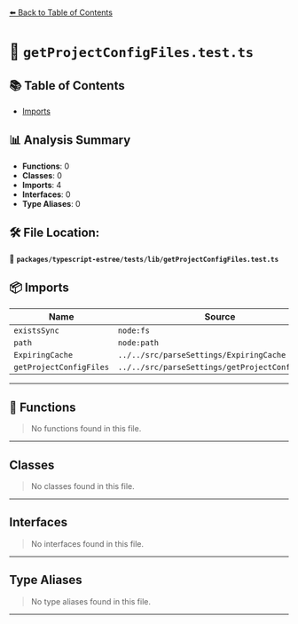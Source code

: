 [⬅️ Back to Table of Contents](../../../../index.md)

# 📄 `getProjectConfigFiles.test.ts`

## 📚 Table of Contents

- [Imports](#imports)

## 📊 Analysis Summary

- **Functions**: 0
- **Classes**: 0
- **Imports**: 4
- **Interfaces**: 0
- **Type Aliases**: 0

## 🛠️ File Location:
📂 **`packages/typescript-estree/tests/lib/getProjectConfigFiles.test.ts`**

## 📦 Imports

| Name | Source |
|------|--------|
| `existsSync` | `node:fs` |
| `path` | `node:path` |
| `ExpiringCache` | `../../src/parseSettings/ExpiringCache` |
| `getProjectConfigFiles` | `../../src/parseSettings/getProjectConfigFiles` |


---

## 🔧 Functions

> No functions found in this file.


---

## Classes

> No classes found in this file.


---

## Interfaces

> No interfaces found in this file.


---

## Type Aliases

> No type aliases found in this file.


---